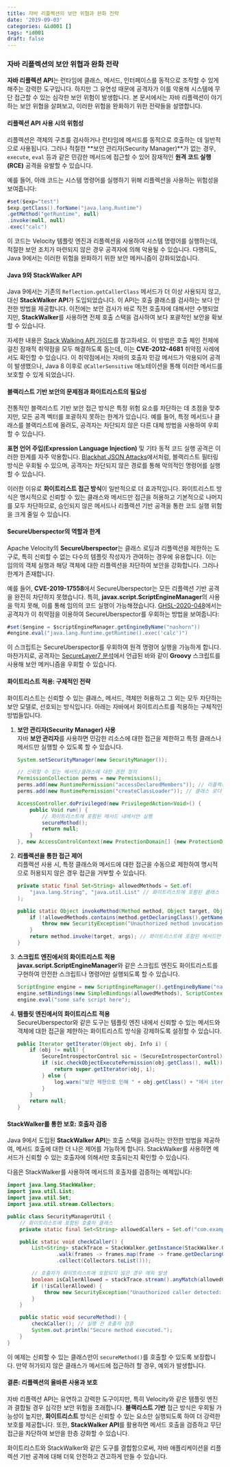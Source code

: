 ```yaml
---
title: 자바 리플렉션의 보안 위협과 완화 전략
date: '2019-09-03'
categories: &id001 []
tags: *id001
draft: false
---
```


### 자바 리플렉션의 보안 위협과 완화 전략

**자바 리플렉션 API**는 런타임에 클래스, 메서드, 인터페이스를 동적으로 조작할 수 있게 해주는 강력한 도구입니다. 하지만 그 유연성 때문에 공격자가 이를 악용해 시스템에 무단 접근할 수 있는 심각한 보안 위험이 발생합니다. 본 문서에서는 자바 리플렉션이 야기하는 보안 위협을 살펴보고, 이러한 위험을 완화하기 위한 전략들을 설명합니다.

#### 리플렉션 API 사용 시의 위험성

리플렉션은 객체의 구조를 검사하거나 런타임에 메서드를 동적으로 호출하는 데 일반적으로 사용됩니다. 그러나 적절한 **보안 관리자(Security Manager)**가 없는 경우, `execute`, `eval` 등과 같은 민감한 메서드에 접근할 수 있어 잠재적인 **원격 코드 실행(RCE)** 공격을 유발할 수 있습니다.

예를 들어, 아래 코드는 시스템 명령어를 실행하기 위해 리플렉션을 사용하는 위험성을 보여줍니다:

```java
#set($exp="test")
$exp.getClass().forName("java.lang.Runtime")
.getMethod("getRuntime", null)
.invoke(null, null)
.exec("calc")
```

이 코드는 Velocity 템플릿 엔진과 리플렉션을 사용하여 시스템 명령어를 실행하는데, 적절한 보안 조치가 마련되지 않은 경우 공격자에 의해 악용될 수 있습니다. 다행히도, Java 9에서는 이러한 위험을 완화하기 위한 보안 메커니즘이 강화되었습니다.

#### Java 9와 StackWalker API

Java 9에서는 기존의 `Reflection.getCallerClass` 메서드가 더 이상 사용되지 않고, 대신 **StackWalker API**가 도입되었습니다. 이 API는 호출 클래스를 검사하는 보다 안전한 방법을 제공합니다. 이전에는 보안 검사가 바로 직전 호출자에 대해서만 수행되었지만, **StackWalker**를 사용하면 전체 호출 스택을 검사하여 보다 포괄적인 보안을 확보할 수 있습니다.

자세한 내용은 [Stack Walking API 가이드](https://www.sitepoint.com/deep-dive-into-java-9s-stack-walking-api/)를 참고하세요. 이 방법은 호출 체인 전체에 걸친 잠재적 취약점을 모두 해결하도록 돕는데, 이는 **CVE-2012-4681** 취약점 사례에서도 확인할 수 있습니다. 이 취약점에서는 자바의 호출자 민감 메서드가 악용되어 공격이 발생했으나, Java 8 이후로 `@CallerSensitive` 애노테이션을 통해 이러한 메서드를 보호할 수 있게 되었습니다.

#### 블랙리스트 기반 보안의 문제점과 화이트리스트의 필요성

전통적인 블랙리스트 기반 보안 접근 방식은 특정 위험 요소를 차단하는 데 초점을 맞추지만, 모든 공격 벡터를 포괄하지 못하는 한계가 있습니다. 예를 들어, 특정 메서드나 클래스를 블랙리스트에 올려도, 공격자는 차단되지 않은 다른 대체 방법을 사용하여 우회할 수 있습니다.

**표현 언어 주입(Expression Language Injection)** 및 기타 동적 코드 실행 공격은 이러한 한계를 자주 악용합니다. [Blackhat JSON Attacks](https://www.blackhat.com/docs/us-17/thursday/us-17-Munoz-Friday-The-13th-Json-Attacks.pdf)에서처럼, 블랙리스트 필터링 방식은 우회될 수 있으며, 공격자는 차단되지 않은 경로를 통해 악의적인 명령어를 실행할 수 있습니다.

이러한 이유로 **화이트리스트 접근 방식**이 일반적으로 더 효과적입니다. 화이트리스트 방식은 명시적으로 신뢰할 수 있는 클래스와 메서드만 접근을 허용하고 기본적으로 나머지를 모두 차단하므로, 승인되지 않은 메서드나 리플렉션 기반 공격을 통한 코드 실행 위험을 크게 줄일 수 있습니다.

#### SecureUberspector의 역할과 한계

Apache Velocity의 **SecureUberspector**는 클래스 로딩과 리플렉션을 제한하는 도구로, 특히 신뢰할 수 없는 다수의 템플릿 작성자가 관여하는 경우에 유용합니다. 이는 임의의 객체 실행과 해당 객체에 대한 리플렉션을 차단하여 보안을 강화합니다. 그러나 한계가 존재합니다.

예를 들어, **CVE-2019-17558**에서 SecureUberspector는 모든 리플렉션 기반 공격을 완전히 차단하지 못했습니다. 특히, **javax.script.ScriptEngineManager**의 사용을 막지 못해, 이를 통해 임의의 코드 실행이 가능해졌습니다. [GHSL-2020-048](https://securitylab.github.com/advisories/GHSL-2020-048-apache-velocity/)에서는 공격자가 이 취약점을 이용하여 SecureUberspector를 우회하는 방법을 보여줍니다:

```java
#set($engine = $scriptEngineManager.getEngineByName("nashorn"))
#engine.eval("java.lang.Runtime.getRuntime().exec('calc')")
```

이 스크립트는 SecureUberspector를 우회하여 원격 명령어 실행을 가능하게 합니다. 마찬가지로, 공격자는 [SecureLayer7 분석](https://blog.securelayer7.net/analyzing-security-vulnerabilities-in-xwiki-in-depth-examination/)에서 언급된 바와 같이 **Groovy** 스크립트를 사용해 보안 메커니즘을 우회할 수 있습니다.

#### 화이트리스트 적용: 구체적인 전략

화이트리스트는 신뢰할 수 있는 클래스, 메서드, 객체만 허용하고 그 외는 모두 차단하는 보안 모델로, 선호되는 방식입니다. 아래는 자바에서 화이트리스트를 적용하는 구체적인 방법들입니다.

1. **보안 관리자(Security Manager) 사용**  
   자바 **보안 관리자**를 사용하면 민감한 리소스에 대한 접근을 제한하고 특정 클래스나 메서드만 실행할 수 있도록 할 수 있습니다.

   ```java
   System.setSecurityManager(new SecurityManager());

   // 신뢰할 수 있는 메서드/클래스에 대한 권한 정의
   PermissionCollection perms = new Permissions();
   perms.add(new RuntimePermission("accessDeclaredMembers")); // 리플렉션 접근 허용
   perms.add(new RuntimePermission("createClassLoader")); // 클래스 로더 생성 허용

   AccessController.doPrivileged(new PrivilegedAction<Void>() {
       public Void run() {
           // 화이트리스트에 포함된 메서드 내에서만 실행
           secureMethod();
           return null;
       }
   }, new AccessControlContext(new ProtectionDomain[] {new ProtectionDomain(null, perms)}));
   ```

2. **리플렉션을 통한 접근 제어**  
   리플렉션 사용 시, 특정 클래스와 메서드에 대한 접근을 수동으로 제한하여 명시적으로 허용되지 않은 경우 접근을 거부할 수 있습니다.

   ```java
   private static final Set<String> allowedMethods = Set.of(
       "java.lang.String", "java.util.List" // 화이트리스트에 포함된 클래스
   );

   public static Object invokeMethod(Method method, Object target, Object... args) throws Exception {
       if (!allowedMethods.contains(method.getDeclaringClass().getName())) {
           throw new SecurityException("Unauthorized method invocation: " + method.getName());
       }
       return method.invoke(target, args); // 화이트리스트에 포함된 메서드만 실행
   }
   ```

3. **스크립트 엔진에서의 화이트리스트 적용**  
   **javax.script.ScriptEngineManager**와 같은 스크립트 엔진도 화이트리스트를 구현하여 안전한 스크립트나 명령어만 실행되도록 할 수 있습니다.

   ```java
   ScriptEngine engine = new ScriptEngineManager().getEngineByName("nashorn");
   engine.setBindings(new SimpleBindings(allowedMethods), ScriptContext.ENGINE_SCOPE); // 화이트리스트 적용
   engine.eval("some safe script here");
   ```

4. **템플릿 엔진에서의 화이트리스트 적용**  
   SecureUberspector와 같은 도구는 템플릿 엔진 내에서 신뢰할 수 있는 메서드와 객체에 대한 접근을 제한하는 화이트리스트 방식을 강제하도록 설정할 수 있습니다.

   ```java
   public Iterator getIterator(Object obj, Info i) {
       if (obj != null) {
           SecureIntrospectorControl sic = (SecureIntrospectorControl) introspector;
           if (sic.checkObjectExecutePermission(obj.getClass(), null)) {
               return super.getIterator(obj, i);
           } else {
               log.warn("보안 제한으로 인해 " + obj.getClass() + "에서 iterator를 가져올 수 없습니다.");
           }
       }
       return null;
   }
   ```

#### StackWalker를 통한 보호: 호출자 검증

Java 9에서 도입된 **StackWalker API**는 호출 스택을 검사하는 안전한 방법을 제공하여, 메서드 호출에 대한 더 나은 제어를 가능하게 합니다. StackWalker를 사용하면 메서드가 신뢰할 수 있는 호출자에 의해서만 호출되는지 확인할 수 있습니다.

다음은 StackWalker를 사용하여 메서드의 호출자를 검증하는 예제입니다:

```java
import java.lang.StackWalker;
import java.util.List;
import java.util.Set;
import java.util.stream.Collectors;

public class SecurityManagerUtil {
    // 화이트리스트에 포함된 호출자 클래스
    private static final Set<String> allowedCallers = Set.of("com.example.TrustedClass");

    public static void checkCaller() {
        List<String> stackTrace = StackWalker.getInstance(StackWalker.Option.RETAIN_CLASS_REFERENCE)
                .walk(frames -> frames.map(frame -> frame.getDeclaringClass().getName())
                .collect(Collectors.toList()));

        // 호출자가 화이트리스트에 포함되지 않은 경우 예외 발생
        boolean isCallerAllowed = stackTrace.stream().anyMatch(allowedCallers::contains);
        if (!isCallerAllowed) {
            throw new SecurityException("Unauthorized caller detected: " + stackTrace);
        }
    }

    public static void secureMethod() {
        checkCaller(); // 실행 전 호출자 검증
        System.out.println("Secure method executed.");
    }
}
```

이 예제는 신뢰할 수 있는 클래스만이 `secureMethod()`를 호출할 수 있도록 보장합니다. 만약 허가되지 않은 클래스가 메서드에 접근하려 할 경우, 예외가 발생합니다.

#### 결론: 리플렉션의 올바른 사용과 보호

자바 리플렉션 API는 유연하고 강력한 도구이지만, 특히 Velocity와 같은 템플릿 엔진과 결합될 경우 심각한 보안 위험을 초래합니다. **블랙리스트 기반** 접근 방식은 우회될 가능성이 높지만, **화이트리스트** 방식은 신뢰할 수 있는 요소만 실행되도록 하여 더 강력한 보호를 제공합니다. 또한, **StackWalker API**를 활용하면 메서드 호출을 검증하고 무단 접근을 차단하여 보안을 한층 강화할 수 있습니다.

화이트리스트와 StackWalker와 같은 도구를 결합함으로써, 자바 애플리케이션을 리플렉션 기반 공격에 대해 더욱 안전하고 견고하게 만들 수 있습니다.
